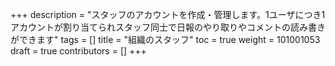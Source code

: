 +++
description = "スタッフのアカウントを作成・管理します。1ユーザにつき1アカウントが割り当てられスタッフ同士で日報のやり取りやコメントの読み書きができます"
tags = []
title = "組織のスタッフ"
toc = true
weight = 101001053
draft = true
contributors = []
+++

